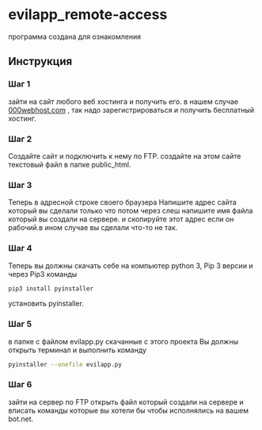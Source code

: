 # evilapp_remote-access
программа создана для ознакомления
## Инструкция
### Шаг 1
зайти на сайт любого веб хостинга и получить его. в нашем случае [000webhost.com](http://000webhost.com) , так надо зарегистрироваться и получить бесплатный хостинг.
### Шаг 2
Создайте сайт и подключить к нему по FTP. создайте на этом сайте текстовый файл в папке public_html.
### Шаг 3
Теперь в адресной строке своего браузера Напишите адрес сайта который вы сделали только что потом через слеш напишите имя файла который вы создали на сервере. и скопируйте этот адрес если он рабочий.в ином случае вы сделали что-то не так.
### Шаг 4
Теперь вы должны скачать себе на компьютер python 3, Pip 3 версии и через Pip3 команды
```bash
pip3 install pyinstaller
```
установить pyinstaller.
### Шаг 5
в папке с файлом evilapp.py скачанные с этого проекта Вы должны открыть терминал и выполнить команду
```bash
pyinstaller --onefile evilapp.py
```
### Шаг 6
зайти на сервер по FTP открыть файл который создали на сервере и вписать команды которые вы хотели бы чтобы исполнялись на вашем bot.net.
